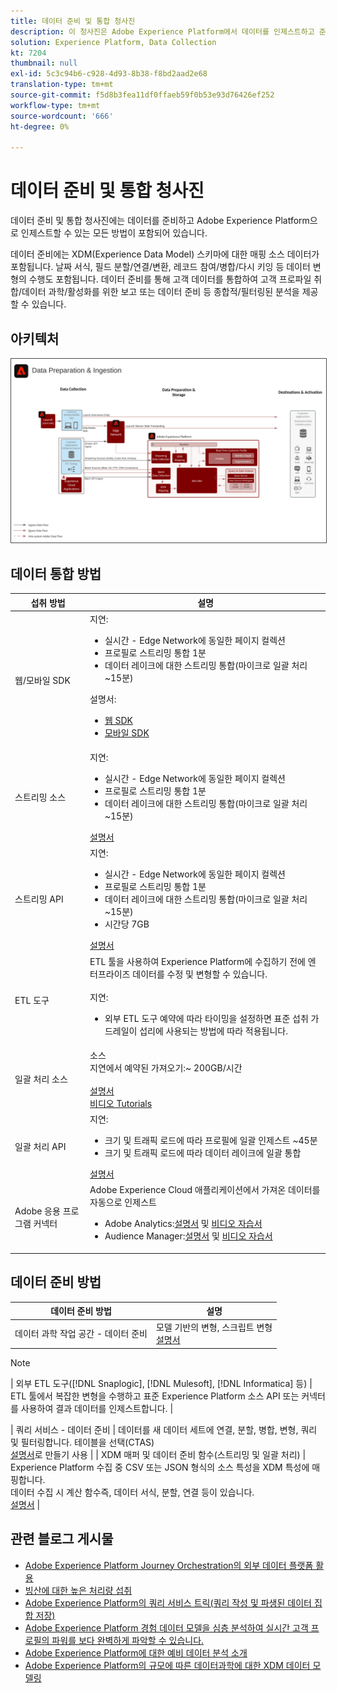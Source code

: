 ```yaml
---
title: 데이터 준비 및 통합 청사진
description: 이 청사진은 Adobe Experience Platform에서 데이터를 인제스트하고 준비할 수 있는 모든 방법을 보여줍니다.
solution: Experience Platform, Data Collection
kt: 7204
thumbnail: null
exl-id: 5c3c94b6-c928-4d93-8b38-f8bd2aad2e68
translation-type: tm+mt
source-git-commit: f5d8b3fea11df0ffaeb59f0b53e93d76426ef252
workflow-type: tm+mt
source-wordcount: '666'
ht-degree: 0%

---
```


# 데이터 준비 및 통합 청사진

데이터 준비 및 통합 청사진에는 데이터를 준비하고 Adobe Experience Platform으로 인제스트할 수 있는 모든 방법이 포함되어 있습니다.

데이터 준비에는 XDM(Experience Data Model) 스키마에 대한 매핑 소스 데이터가 포함됩니다. 날짜 서식, 필드 분할/연결/변환, 레코드 참여/병합/다시 키잉 등 데이터 변형의 수행도 포함됩니다. 데이터 준비를 통해 고객 데이터를 통합하여 고객 프로파일 취합/데이터 과학/활성화를 위한 보고 또는 데이터 준비 등 종합적/필터링된 분석을 제공할 수 있습니다.

## 아키텍처

<img src="assets/dataingest.svg" alt="데이터 준비 및 통합 청사진을 위한 참조 아키텍처" style="border:1px solid #4a4a4a" />

## 데이터 통합 방법

| 섭취 방법 | 설명 |
|------------------------------|-----------------------------------------------------------------------------------------------------------------------------------------------------------------------------------------------------------------------------------------------------------------------------------------------------------------------------------------------------------------------------------------------------------------------------------------|
| 웹/모바일 SDK | 지연:<ul><li>실시간 - Edge Network에 동일한 페이지 컬렉션</li><li>프로필로 스트리밍 통합 1분</li><li>데이터 레이크에 대한 스트리밍 통합(마이크로 일괄 처리 ~15분)</ul>설명서: <ul><li>[웹 SDK](https://experienceleague.corp.adobe.com/docs/web-sdk.html)</li><li>[모바일 SDK](https://experienceleague.adobe.com/docs/mobile.html?lang=en)</li></ul> |
| 스트리밍 소스 | 지연:<ul><li>실시간 - Edge Network에 동일한 페이지 컬렉션</li><li>프로필로 스트리밍 통합 1분</li><li>데이터 레이크에 대한 스트리밍 통합(마이크로 일괄 처리 ~15분)</li></ul>[설명서](https://experienceleague.adobe.com/docs/experience-platform/sources/home.html?lang=en#connectors) |
| 스트리밍 API | 지연:<ul><li>실시간 - Edge Network에 동일한 페이지 컬렉션</li><li>프로필로 스트리밍 통합 1분</li><li>데이터 레이크에 대한 스트리밍 통합(마이크로 일괄 처리 ~15분)</li><li>시간당 7GB</li></ul>[설명서](https://experienceleague.adobe.com/docs/experience-platform/ingestion/streaming/overview.html?lang=en#what-can-you-do-with-streaming-ingestion%3F) |
| ETL 도구 | ETL 툴을 사용하여 Experience Platform에 수집하기 전에 엔터프라이즈 데이터를 수정 및 변형할 수 있습니다.<br><br>지연:<ul><li>외부 ETL 도구 예약에 따라 타이밍을 설정하면 표준 섭취 가드레일이 섭리에 사용되는 방법에 따라 적용됩니다.</li></ul> |
| 일괄 처리 소스 | 소스<br>지연에서 예약된 가져오기:~ 200GB/시간<br><br>[설명서](https://experienceleague.adobe.com/docs/experience-platform/sources/home.html?lang=en#connectors)<br>[비디오 Tutorials](https://experienceleague.adobe.com/docs/platform-learn/tutorials/sources/overview.html) |
| 일괄 처리 API | 지연:<ul><li>크기 및 트래픽 로드에 따라 프로필에 일괄 인제스트 ~45분</li><li>크기 및 트래픽 로드에 따라 데이터 레이크에 일괄 통합</li></ul>[설명서](https://experienceleague.adobe.com/docs/experience-platform/ingestion/batch/overview.html?lang=en#batch) |
| Adobe 응용 프로그램 커넥터 | Adobe Experience Cloud 애플리케이션에서 가져온 데이터를 자동으로 인제스트<ul><li>Adobe Analytics:[설명서](https://experienceleague.adobe.com/docs/experience-platform/sources/connectors/adobe-applications/analytics.html?lang=en#connectors) 및 [비디오 자습서](https://experienceleague.adobe.com/docs/platform-learn/tutorials/sources/ingest-data-from-adobe-analytics.html)</li><li>Audience Manager:[설명서](https://experienceleague.adobe.com/docs/experience-platform/sources/connectors/adobe-applications/audience-manager.html?lang=en#connectors) 및 [비디오 자습서](https://experienceleague.adobe.com/docs/platform-learn/tutorials/sources/ingest-data-from-aam.html)</li></ul> |


## 데이터 준비 방법

| 데이터 준비 방법 | 설명 |
|------------------------------------------------------------|------------------------------------------------------------------------------------------------------------------------------------------------------------------------------------------------------------------------------------------------------------------------------------------------|
| 데이터 과학 작업 공간 - 데이터 준비 | 모델 기반의 변형, 스크립트 변형<br>[설명서](https://experienceleague.adobe.com/docs/experience-platform/data-science-workspace/home.html?lang=en) |
>[!NOTE]
>
>| 외부 ETL 도구([!DNL Snaplogic], [!DNL Mulesoft], [!DNL Informatica] 등) | ETL 툴에서 복잡한 변형을 수행하고 표준 Experience Platform 소스 API 또는 커넥터를 사용하여 결과 데이터를 인제스트합니다.                                                                                                                                                               |

| 쿼리 서비스 - 데이터 준비                                  | 데이터를 새 데이터 세트에 연결, 분할, 병합, 변형, 쿼리 및 필터링합니다. 테이블을 선택(CTAS) <br>[설명서](https://experienceleague.adobe.com/docs/experience-platform/query/home.html?lang=en#sql)로 만들기 사용                                                                       |
| XDM 매퍼 및 데이터 준비 함수(스트리밍 및 일괄 처리)     | Experience Platform 수집 중 CSV 또는 JSON 형식의 소스 특성을 XDM 특성에 매핑합니다.<br>데이터 수집 시 계산 함수즉, 데이터 서식, 분할, 연결 등이 있습니다.<br>[설명서](https://experienceleague.adobe.com/docs/experience-platform/data-prep/home.html?lang=en) |

## 관련 블로그 게시물

* [Adobe Experience Platform Journey Orchestration의 외부 데이터 플랫폼 활용](https://medium.com/adobetech/leveraging-external-data-platforms-in-adobe-experience-platform-journey-orchestration-54fc6134fe17?source=your_stories_page-------------------------------------)
* [빙산에 대한 높은 처리량 섭취](https://medium.com/adobetech/high-throughput-ingestion-with-iceberg-ccf7877a413f?source=your_stories_page-------------------------------------)
* [Adobe Experience Platform의 쿼리 서비스 트릭(쿼리 작성 및 파생된 데이터 집합 저장)](https://medium.com/adobetech/query-service-tricks-in-adobe-experience-platform-writing-queries-and-storing-derived-datasets-eaee0d6d683e?source=your_stories_page-------------------------------------)
* [Adobe Experience Platform 경험 데이터 모델을 심층 분석하여 실시간 고객 프로필의 파워를 보다 완벽하게 파악할 수 있습니다.](https://medium.com/adobetech/digging-into-adobe-experience-platforms-experience-data-model-to-more-fully-understand-the-power-3e109271e04f?source=your_stories_page-------------------------------------)
* [Adobe Experience Platform에 대한 예비 데이터 분석 소개](https://medium.com/adobetech/an-introductory-look-at-exploratory-data-analysis-on-adobe-experience-platform-1bfce7501d9a?source=your_stories_page-------------------------------------)
* [Adobe Experience Platform의 규모에 따른 데이터과학에 대한 XDM 데이터 모델링](https://medium.com/adobetech/modeling-xdm-data-for-data-science-at-scale-on-adobe-experience-platform-222bb2a6dbf7?source=your_stories_page-------------------------------------)
